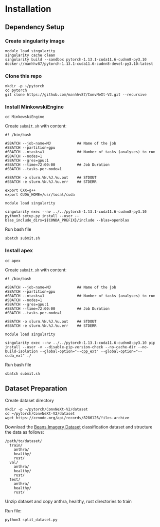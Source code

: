 # Installation

## Dependency Setup

### Create singularity image
```
module load singularity
singularity cache clean
singularity build --sandbox pytorch-1.13.1-cuda11.6-cudnn8-py3.10 docker://manhhv87/pytorch-1.13.1-cuda11.6-cudnn8-devel-py3.10:latest
```

### Clone this repo
```
mkdir -p ~/pytorch
cd pytorch
git clone https://github.com/manhhv87/ConvNeXt-V2.git --recursive
```

### Install MinkowskiEngine

```
cd MinkowskiEngine
```

Create `submit.sh` with content:
```
#! /bin/bash

#SBATCH --job-name=MJ            ## Name of the job
#SBATCH --partition=gpu
#SBATCH --ntasks=1               ## Number of tasks (analyses) to run
#SBATCH --nodes=1
#SBATCH --gres=gpu:1
#SBATCH --time=72:00:00          ## Job Duration
#SBATCH --tasks-per-node=1

#SBATCH -o slurm.%N.%J.%u.out    ## STDOUT
#SBATCH -e slurm.%N.%J.%u.err    ## STDERR

export CXX=g++
export CUDA_HOME=/usr/local/cuda

module load singularity

singularity exec --nv ../../pytorch-1.13.1-cuda11.6-cudnn8-py3.10 python3 setup.py install --user --blas_include_dirs=${CONDA_PREFIX}/include --blas=openblas
```

Run bash file
```
sbatch submit.sh
```

### Install apex
```
cd apex
```

Create `submit.sh` with content:
```
#! /bin/bash

#SBATCH --job-name=MJ            ## Name of the job
#SBATCH --partition=gpu
#SBATCH --ntasks=1               ## Number of tasks (analyses) to run
#SBATCH --nodes=1
#SBATCH --gres=gpu:1
#SBATCH --time=72:00:00          ## Job Duration
#SBATCH --tasks-per-node=1

#SBATCH -o slurm.%N.%J.%u.out    ## STDOUT
#SBATCH -e slurm.%N.%J.%u.err    ## STDERR

module load singularity

singularity exec --nv ../../pytorch-1.13.1-cuda11.6-cudnn8-py3.10 pip install --user -v --disable-pip-version-check --no-cache-dir --no-build-isolation --global-option="--cpp_ext" --global-option="--cuda_ext" ./
```

Run bash file
```
sbatch submit.sh
```

## Dataset Preparation

Create dataset directory
```
mkdir -p ~/pytorch/ConvNeXt-V2/dataset
cd ~/pytorch/ConvNeXt-V2/dataset
wget https://zenodo.org/api/records/8286126/files-archive
```

Download the [Beans Imagery Dataset](https://zenodo.org/records/8286126) classification dataset and structure the data as follows:
```
/path/to/dataset/
  train/
    anthra/
    healthy/
    rust/
  val/
    anthra/
    healthy/
    rust/
  test/
    anthra/
    healthy/
    rust/
```

Unzip dataset and copy anthra, healthy, rust directories to train

Run file:
```
python3 split_dataset.py
```
